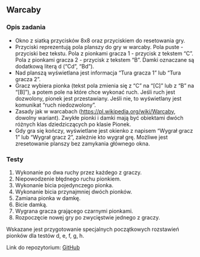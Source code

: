 ## Warcaby
### Opis zadania
* Okno z siatką przycisków 8x8 oraz przyciskiem do resetowania gry.
* Przyciski reprezentują pola planszy do gry w warcaby. Pola puste - przyciski bez
  tekstu. Pola z pionkami gracza 1 - przycisk z tekstem “C”. Pola z pionkami gracza
  2 - przycisk z tekstem “B”. Damki oznaczane są dodatkową literą d (“Cd”, “Bd”).
* Nad planszą wyświetlana jest informacja “Tura gracza 1” lub “Tura gracza 2”.
* Gracz wybiera pionka (tekst pola zmienia się z “C” na “[C]” lub z “B” na “[B]”), a
  potem pole na które chce wykonać ruch. Jeśli ruch jest dozwolony, pionek jest
  przestawiany. Jeśli nie, to wyświetlany jest komunikat “ruch niedozwolony”.
* Zasady jak w warcabach (https://pl.wikipedia.org/wiki/Warcaby, dowolny
  wariant). Zwykłe pionki i damki mają być obiektami dwóch różnych klas
  dziedziczących po klasie Pionek.
* Gdy gra się kończy, wyświetlane jest okienko z napisem “Wygrał gracz 1” lub
  “Wygrał gracz 2”, zależnie kto wygrał grę. Możliwe jest zresetowanie planszy
  bez zamykania głównego okna.

### Testy
1. Wykonanie po dwa ruchy przez każdego z graczy.
2. Niepowodzenie błędnego ruchu pionkiem.
3. Wykonanie bicia pojedynczego pionka.
4. Wykonanie bicia przynajmniej dwóch pionków.
5. Zamiana pionka w damkę.
6. Bicie damką.
7. Wygrana gracza grającego czarnymi pionkami.
8. Rozpoczęcie nowej gry po zwycięstwie jednego z graczy.

Wskazane jest przygotowanie specjalnych początkowych rozstawień pionków dla testów
d, e, f, g, h.

Link do repozytorium: [GitHub](https://github.com/pawlix99/Python---projekt)